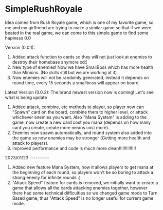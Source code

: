 # SimpleRushRoyale

Idea comes from Rush Royale game, which is one of my favorite game, so me and my girlfriend are trying to make a similar game so that if we were beated in the real game, we can come to this simple game to find some hapiness 0.0

Version (0.0.1):
  1. Added attack function to cards so they will not just look at enemies to destroy their homebase anymore xd:)
  2. New type of enemies! Now we have SmallBoss which has more health than Minions. (No skills still but we are working at it)
  3. Now enemies will not be randomly generated, instead it depends on round time, every 15 seconds a smallboss will appear on board.

Latest Version (0.0.2):
    The brand newest version now is coming! Let's see what is being update 
  1. Added attack, combine, etc methods to player, so player now can 
  "Spawn" card on the board, combine them to higher level, or attack 
  whichever enemies you want. Also "Mana System" is adding to the game, 
  now create a new card cost you mana (depends on how many card you create,
  create more means cost more). 
  2. Enemies now spawn automatically, and round system also added into the 
  game so now enemies may be stronger (Getting more health and attack to 
  players).
  3. Improved performance and code is much more clean!!!!!!!!!!!!!!


2023/01/23 ----------

  1. Added new feature Mana System, now it allows players to get mana at the beginning of each round, so players won't be so boring to attack a strong enemy for infinite rounds :)
  2. "Attack Speed" feature for cards is removed, we initially want to create a game that allows all the cards attacking enemies together, however there had some technical difficulties so we changed game mode to Turn Based game, thus "Attack Speed" is no longer useful for current game mode.
